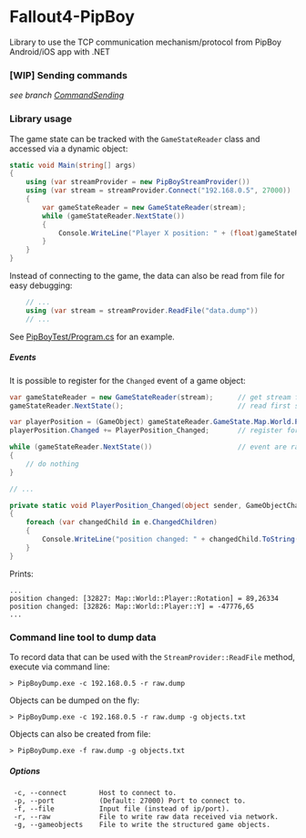 # Fallout4-PipBoy
Library to use the TCP communication mechanism/protocol from PipBoy Android/iOS app with .NET

### [WIP] Sending commands

*see branch [CommandSending](https://github.com/weberph/Fallout4-PipBoy/tree/CommandSending)*

### Library usage

The game state can be tracked with the `GameStateReader` class and accessed via a dynamic object:
```csharp
static void Main(string[] args)
{
    using (var streamProvider = new PipBoyStreamProvider())
    using (var stream = streamProvider.Connect("192.168.0.5", 27000))
    {
        var gameStateReader = new GameStateReader(stream);
        while (gameStateReader.NextState())
        {
            Console.WriteLine("Player X position: " + (float)gameStateReader.GameState.Map.World.Player.X);
        }
    }
}
```

Instead of connecting to the game, the data can also be read from file for easy debugging:
```csharp
    // ...
    using (var stream = streamProvider.ReadFile("data.dump"))
    // ...
```

See [PipBoyTest/Program.cs](PipBoyTest/Program.cs) for an example.

##### Events

It is possible to register for the `Changed` event of a game object:
```csharp
var gameStateReader = new GameStateReader(stream);      // get stream from network or file
gameStateReader.NextState();                            // read first state

var playerPosition = (GameObject) gameStateReader.GameState.Map.World.Player;
playerPosition.Changed += PlayerPosition_Changed;       // register for Changed event

while (gameStateReader.NextState())                     // event are raised before NextState returns
{
    // do nothing
}

// ...

private static void PlayerPosition_Changed(object sender, GameObjectChangedEvent e)
{
    foreach (var changedChild in e.ChangedChildren)
    {
        Console.WriteLine("position changed: " + changedChild.ToString(true));
    }
}
```
Prints:
```
...
position changed: [32827: Map::World::Player::Rotation] = 89,26334
position changed: [32826: Map::World::Player::Y] = -47776,65
...
```


### Command line tool to dump data

To record data that can be used with the `StreamProvider::ReadFile` method, execute via command line:
```
> PipBoyDump.exe -c 192.168.0.5 -r raw.dump
```
Objects can be dumped on the fly:
```
> PipBoyDump.exe -c 192.168.0.5 -r raw.dump -g objects.txt
```
Objects can also be created from file:
```
> PipBoyDump.exe -f raw.dump -g objects.txt
```

##### Options
```
 -c, --connect        Host to connect to.
 -p, --port           (Default: 27000) Port to connect to.
 -f, --file           Input file (instead of ip/port).
 -r, --raw            File to write raw data received via network.
 -g, --gameobjects    File to write the structured game objects.
```
